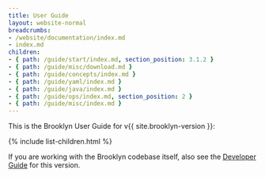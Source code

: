 ```yaml
---
title: User Guide
layout: website-normal
breadcrumbs:
- /website/documentation/index.md
- index.md
children:
- { path: /guide/start/index.md, section_position: 3.1.2 }
- { path: /guide/misc/download.md }
- { path: /guide/concepts/index.md }
- { path: /guide/yaml/index.md }
- { path: /guide/java/index.md }
- { path: /guide/ops/index.md, section_position: 2 }
- { path: /guide/misc/index.md }
---
```


This is the Brooklyn User Guide for v{{ site.brooklyn-version }}:

{% include list-children.html %}

If you are working with the Brooklyn codebase itself, also see the [Developer Guide](dev/) for this version.
